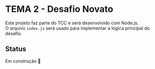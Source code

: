 
# TEMA 2 - Desafio Novato

Este projeto faz parte do TCC e será desenvolvido com Node.js.  
O arquivo `index.js` será usado para implementar a lógica principal do desafio.

## Status
Em construção 🚧

